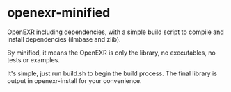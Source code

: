 # openexr-minified
OpenEXR including dependencies, with a simple build script to compile and install dependencies (ilmbase and zlib).

By minified, it means the OpenEXR is only the library, no executables, no tests or examples. 

It's simple, just run build.sh to begin the build process. The final library is output in openexr-install for your convenience. 
